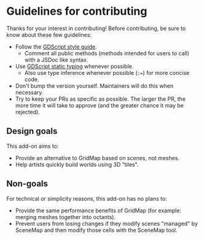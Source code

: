 # Guidelines for contributing

Thanks for your interest in contributing! Before contributing, be sure to know
about these few guidelines:

- Follow the [GDScript style guide](https://docs.godotengine.org/en/stable/getting_started/scripting/gdscript/gdscript_styleguide.html).
  - Comment all public methods (methods intended for users to call) with a JSDoc like syntax.
- Use [GDScript static typing](https://docs.godotengine.org/en/stable/getting_started/scripting/gdscript/static_typing.html) whenever possible.
  - Also use type inference whenever possible (`:=`) for more concise code.
- Don't bump the version yourself. Maintainers will do this when necessary.
- Try to keep your PRs as specific as possible.  The larger the PR, the more time it will take to approve (and the greater chance it may be rejected).

## Design goals

This add-on aims to:

- Provide an alternative to GridMap based on scenes, not meshes.
- Help artists quickly build worlds using 3D "tiles".

## Non-goals

For technical or simplicity reasons, this add-on has no plans to:

- Provide the same performance benefits of GridMap (for example: merging meshes together into octants).
- Prevent users from losing changes if they modify scenes "managed" by SceneMap and then modify those cells with the SceneMap tool.
